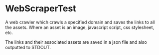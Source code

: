 # WebScraperTest
A web crawler which crawls a specified domain and saves the links to all the assets. 
Where an asset is an image, javascript script, css stylesheet, etc.

The links and their associated assets are saved in a json file and also outputted to STDOUT.
